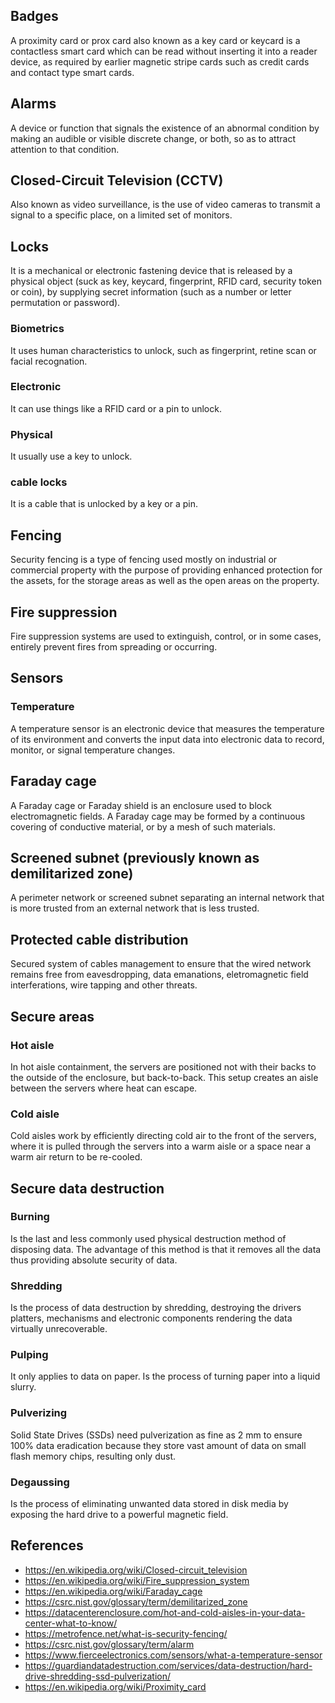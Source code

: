 ## Badges
A proximity card or prox card also known as a key card or keycard is a contactless smart card which can be read without inserting it into a reader device, as required by earlier magnetic stripe cards such as credit cards and contact type smart cards.
## Alarms
A device or function that signals the existence of an abnormal condition by making an audible or visible discrete change, or both, so as to attract attention to that condition.
## Closed-Circuit Television (CCTV)
Also known as video surveillance, is the use of video cameras to transmit a signal to a specific place, on a limited set of monitors.
## Locks
It is a mechanical or electronic fastening device that is released by a physical object (suck as key, keycard, fingerprint, RFID card, security token or coin), by supplying secret information (such as a number or letter permutation or password).
### Biometrics
It uses human characteristics to unlock, such as fingerprint, retine scan or facial recognation.
### Electronic
It can use things like a RFID card or a pin to unlock.
### Physical
It usually use a key to unlock.
### cable locks
It is a cable that is unlocked by a key or a pin.

## Fencing
Security fencing is a type of fencing used mostly on industrial or commercial property with the purpose of providing enhanced protection for the assets, for the storage areas as well as the open areas on the property.

## Fire suppression
Fire suppression systems are used to extinguish, control, or in some cases, entirely prevent fires from spreading or occurring.
## Sensors
### Temperature
A temperature sensor is an electronic device that measures the temperature of its environment and converts the input data into electronic data to record, monitor, or signal temperature changes.
## Faraday cage
A Faraday cage or Faraday shield is an enclosure used to block electromagnetic fields. A Faraday cage may be formed by a continuous covering of conductive material, or by a mesh of such materials.

## Screened subnet (previously known as demilitarized zone)
A perimeter network or screened subnet separating an internal network that is more trusted from an external network that is less trusted.

## Protected cable distribution
Secured system of cables management to ensure that the wired network remains free from eavesdropping, data emanations, eletromagnetic field interferations, wire tapping and other threats.

## Secure areas
### Hot aisle
In hot aisle containment, the servers are positioned not with their backs to the outside of the enclosure, but back-to-back. This setup creates an aisle between the servers where heat can escape.
### Cold aisle
Cold aisles work by efficiently directing cold air to the front of the servers, where it is pulled through the servers into a warm aisle or a space near a warm air return to be re-cooled.

## Secure data destruction
### Burning
Is the last and less commonly used physical destruction method of disposing data. The advantage of this method is that it removes all the data thus providing absolute security of data.
### Shredding
Is the process of data destruction by shredding, destroying the drivers platters, mechanisms and electronic components rendering the data virtually unrecoverable.
### Pulping
It only applies to data on paper. Is the process of turning paper into a liquid slurry.
### Pulverizing
Solid State Drives (SSDs) need pulverization as fine as 2 mm to ensure 100% data eradication because they store vast amount of data on small flash memory chips, resulting only dust.
### Degaussing
Is the process of eliminating unwanted data stored in disk media by exposing the hard drive to a powerful magnetic field.
## References
- https://en.wikipedia.org/wiki/Closed-circuit_television
- https://en.wikipedia.org/wiki/Fire_suppression_system
- https://en.wikipedia.org/wiki/Faraday_cage
- https://csrc.nist.gov/glossary/term/demilitarized_zone
- https://datacenterenclosure.com/hot-and-cold-aisles-in-your-data-center-what-to-know/
- https://metrofence.net/what-is-security-fencing/
- https://csrc.nist.gov/glossary/term/alarm
- https://www.fierceelectronics.com/sensors/what-a-temperature-sensor
- https://guardiandatadestruction.com/services/data-destruction/hard-drive-shredding-ssd-pulverization/
- https://en.wikipedia.org/wiki/Proximity_card
